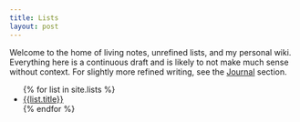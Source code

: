 ```yaml
---
title: Lists
layout: post
---
```


Welcome to the home of living notes, unrefined lists, and my personal wiki. Everything here is a continuous draft and is likely to not make much sense without context. For slightly more refined writing, see the [Journal](/journal) section.

<ul>
{% for list in site.lists %}
  <li><a href="{{list.url}}">{{list.title}}</a></li>
{% endfor %}
</ul>